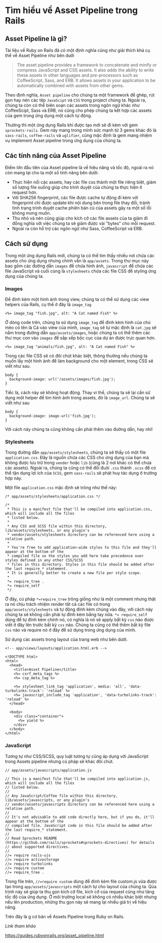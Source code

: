 # Tìm hiểu về Asset Pipeline trong Rails

## Asset Pipeline là gì? 

Tài liệu về Ruby on Rails đã có một định nghĩa cũng như giải thích khá cụ thể về Asset Pipeline như bên dưới

>The asset pipeline provides a framework to concatenate and minify or compress JavaScript and CSS assets. It also adds the ability to write these assets in other languages and pre-processors such as CoffeeScript, Sass, and ERB. It allows assets in your application to be automatically combined with assets from other gems.

Theo định nghĩa, `Asset pipeline` cho chúng ta một framework để ghép, rút gọn hay nén các tệp `JavaScipt` và `CSS` trong project chúng ta. Ngoài ra, chúng ta còn có thể biên soạn các assets trong ngôn ngữ khác như CoffeeScipt, Sass và ERB, nó cũng cho phép chúng ta kết hợp các assets của gem trong ứng dụng một cách tự động.

Thường thì một ứng dụng Rails khi được tạo mới sẽ đi kèm với gem `sprockets-rails`. Gem này mang trong mình sức mạnh từ 3 gems khác đó là `sass-rails`, `coffee-rails` và `uglifier`, cũng mặc định là gem mang nhiệm vụ implement Asset pipeline trong ứng dụng của chúng ta.

## Các tính năng của Asset Pipeline

Điếm lớn đầu tiên của Asset pipeline là về hiệu năng và tốc độ, ngoài ra nó còn mang lại cho ta một số tính năng bên dưới:

- Thực hiện nối các assets, hay các file css thành một file riêng biệt, giảm số lượng file xuống giúp cho trình duyệt của chúng ta thực hiện ít request hơn.
- Với SHA256 fingerprint, các file được cache tự động đi kèm với fingerprint chỉ được update khi nội dung bên trong file thay đổi, tránh tình trạng trình duyệt cache phiên bản củ của assets gây ra một số lỗi không mong muốn.
- Thu nhỏ và nén cũng giúp cho kích cỡ các file assets của ta giảm đi đồng nghĩa với việc chúng ta sẽ giảm được vài "bytes" cho mỗi request.
- Ngoài ra còn hỗ trợ các ngôn ngữ như Sass, CoffeeScript và ERB.

## Cách sử dụng

Trong một ứng dụng Rails mới, chúng ta có thể tìm thấy nhiều nơi chứa các assets cho ứng dụng nhưng chính vẫn là `app/assets`. Trong thư mục này bao gồm các đường dẫn `images` để chứa hình ảnh, `javascript` để chứa các file JavaScript và cuối cùng là `stylesheets` chứa các file CSS để styling ứng dụng của chúng ta.

### Images

Để đính kèm một hình ảnh trong view, chúng ta có thể sử dụng các view helpers của Rails, cụ thể ở đây là `image_tag`

```
<%= image_tag "fish.jpg", alt: "A Cat named Fish" %>
```

Ở dòng code trên, chúng ta sử dụng `image_tag` để đính kèm hình của chú mèo có tên là Cá vào view của mình, `image_tag` sẽ tự mặc định là `cat.jpg` sẽ nằm trong đường dẫn `app/assets/images`, hoặc chúng ta có thể thêm các thư mục con vào `images` để sắp xếp bộc cục của dự án được trực quan hơn.

```
<%= image_tag "animals/fish.jpg", alt: "A Cat named Fish" %>
```

Trong các file CSS sẽ có đôi chút khác biệt, thông thường nếu chúng ta muốn lấy một hình ảnh để làm background cho một element, trong CSS sẽ viết như sau.

```
body {
  background-image: url('/assets/images/fish.jpg');
}
```

Tiếc là, cách này sẽ không hoạt động. Thay vì thế, chúng ta sẽ lại cần sử dụng một helper để tìm hình ảnh trong assets, đó là `image_url`. Chúng ta sẽ viết như sau

```
body {
  background-image: image-url('fish.jpg');
}
```
Với cách này chúng ta cũng không cần phải thêm vào đường dẫn, hay nhỉ!

### Stylesheets

Trong đường dẫn `app/assets/stylesheets`, chúng ta sẽ thấy có một file `application.css`. Đây là nguồn chứa các CSS cho ứng dụng của bạn mà không được lưu trữ trong `vender` hoặc `lib` (cũng là 2 nơi khác có thể chưa các assets). Ngoài ra, chúng ta cũng có thể đổi đuôi `.css` thành `.scss` để có thể tận dụng lợi ích của `SCSS`, gem `sass-rails` sẽ phát huy tác dụng ở trường hợp này.

Một file `application.css` mặc định sẽ trông như thế này:

```
/* app/assets/stylesheets/application.css */

/*
 * This is a manifest file that'll be compiled into application.css, which will include all the files
 * listed below.
 *
 * Any CSS and SCSS file within this directory, lib/assets/stylesheets, or any plugin's
 * vendor/assets/stylesheets directory can be referenced here using a relative path.
 *
 * You're free to add application-wide styles to this file and they'll appear at the bottom of the
 * compiled file so the styles you add here take precedence over styles defined in any other CSS/SCSS
 * files in this directory. Styles in this file should be added after the last require_* statement.
 * It is generally better to create a new file per style scope.
 *
 *= require_tree .
 *= require_self
 */
```

Ở đây, cú pháp `*=require_tree` trông giống như là một comment nhưng thật ra nó chịu trách nhiệm render tất cả các file có trong `app/assets/stylesheets` và tự động đính kèm chúng vào đây, với cách này chúng ta sẽ không cần phải tự đính kèm bằng tay nữa. `*= require_self` dùng để tự đính kèm chính nó, có nghĩa là nó sẽ apply bất kỳ `css` nào được viết ở đây lên trước bất kỳ `css` nào. Chúng ta cũng có thể thêm bất kỳ file `css` nào và require nó ở đây để sử dụng trong ứng dụng của mình.

Sử dụng các assets trong layout của trang web như bên dưới.

```
<!-- app/views/layouts/application.html.erb -->

<!DOCTYPE html>
<html>
  <head>
    <title>Asset Pipeline</title>
    <%= csrf_meta_tags %>
    <%= csp_meta_tag %>

    <%= stylesheet_link_tag 'application', media: 'all', 'data-turbolinks-track': 'reload' %>
    <%= javascript_include_tag 'application', 'data-turbolinks-track': 'reload' %>
  </head>

  <body>
    <div class="container">
      <%= yield %>
    </div>
  </body>
</html>
```
### JavaScript

Tương tự như CSS/SCSS, quy luật tương tự cũng áp dụng với JavaScript trong Assets pipeline nhưng cú pháp sẽ khác đôi chút.

```
// app/assets/javascripts/application.js

// This is a manifest file that'll be compiled into application.js, which will include all the files
// listed below.
//
// Any JavaScript/Coffee file within this directory, lib/assets/javascripts, or any plugin's
// vendor/assets/javascripts directory can be referenced here using a relative path.
//
// It's not advisable to add code directly here, but if you do, it'll appear at the bottom of the
// compiled file. JavaScript code in this file should be added after the last require_* statement.
//
// Read Sprockets README (https://github.com/rails/sprockets#sprockets-directives) for details
// about supported directives.
//
//= require rails-ujs
//= require activestorage
//= require turbolinks
//= require custom 
//= require_tree .
```
Trong file trên, `//=require custom` dùng để đính kèm file custom.js vừa được tạo trong `app/assets/javascripts` một cách tự cho layout của chúng ta. Qúa trình này sẽ giúp ta thu gọn kích cỡ file, kích cỡ của request cũng như tăng tốc độ của ứng dụng. Ở môi trường local sẽ không có nhiều khác biệt nhưng nếu lên production, những thu gọn này sẽ mang lại nhiều giá trị về hiệu năng.

Trên đây là g cơ bản về Assets Pipeline trong Ruby on Rails.

*Link tham khảo*

https://guides.rubyonrails.org/asset_pipeline.html
